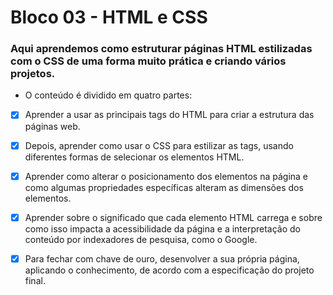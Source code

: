 # Bloco 03 - HTML e CSS

### Aqui aprendemos como estruturar páginas HTML estilizadas com o CSS de uma forma muito prática e criando vários projetos.

* O conteúdo é dividido em quatro partes:

- [x] Aprender a usar as principais tags do HTML para criar a estrutura das páginas web.

- [x] Depois, aprender como usar o CSS para estilizar as tags, usando diferentes formas de selecionar os elementos HTML.

- [x] Aprender como alterar o posicionamento dos elementos na página e como algumas propriedades específicas alteram as dimensões dos elementos.

- [x] Aprender sobre o significado que cada elemento HTML carrega e sobre como isso impacta a acessibilidade da página e a interpretação do conteúdo por indexadores de pesquisa, como o Google.

- [x] Para fechar com chave de ouro, desenvolver a sua própria página, aplicando o conhecimento, de acordo com a especificação do projeto final.